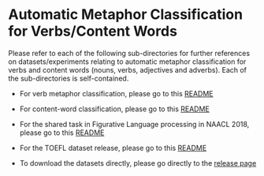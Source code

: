 # Automatic Metaphor Classification for Verbs/Content Words

Please refer to each of the following sub-directories for further references on datasets/experiments relating to automatic metaphor classification for verbs and content words (nouns, verbs, adjectives and adverbs). Each of the sub-directories is self-contained.

* For verb metaphor classification, please go to this [README](https://github.com/EducationalTestingService/metaphor/blob/master/verbs/README.md)

* For content-word classification, please go to this [README](https://github.com/EducationalTestingService/metaphor/blob/master/content-words/README.md)

* For the shared task in Figurative Language processing in NAACL 2018, please go to this [README](https://github.com/EducationalTestingService/metaphor/blob/master/NAACL-FLP-shared-task/README.md)

* For the TOEFL dataset release, please go to this [README](https://github.com/EducationalTestingService/metaphor/tree/master/TOEFL-release)

* To download the datasets directly, please go directly to the [release page](https://github.com/EducationalTestingService/metaphor/releases)

